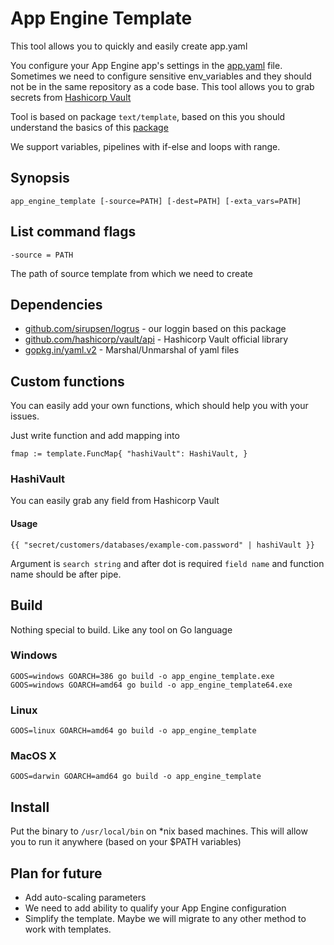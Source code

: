 # App Engine Template

This tool allows you to quickly and easily create app.yaml

You configure your App Engine app's settings in the [app.yaml](https://cloud.google.com/appengine/docs/standard/go111/config/appref) file. 
Sometimes we need to configure sensitive env_variables and they should not be in the same 
repository as a code base.
This tool allows you to grab secrets from [Hashicorp Vault](https://www.vaultproject.io/)

Tool is based on package `text/template`, based on this you should understand the basics 
of this [package](https://godoc.org/text/template)

We support variables, pipelines with if-else and loops with range.

## Synopsis

`app_engine_template [-source=PATH] [-dest=PATH] [-exta_vars=PATH]`

## List command flags

`-source = PATH`

The path of source template from which we need to create 

## Dependencies

- [github.com/sirupsen/logrus](https://github.com/sirupsen/logrus) - our loggin based on this package
- [github.com/hashicorp/vault/api](https://github.com/hashicorp/vault/tree/master/api) - Hashicorp Vault
    official library
- [gopkg.in/yaml.v2]() - Marshal/Unmarshal of yaml files

## Custom functions

You can easily add your own functions, which should help you with your issues.

Just write function and add mapping into 

`fmap := template.FuncMap{
 		"hashiVault": HashiVault,
 	}`
 	
 
### HashiVault

You can easily grab any field from Hashicorp Vault

#### Usage

    {{ "secret/customers/databases/example-com.password" | hashiVault }}
    
Argument is  `search string` and after dot is required `field name` and function name should be after pipe.  

## Build

Nothing special to build. Like any tool on Go language

### Windows

    GOOS=windows GOARCH=386 go build -o app_engine_template.exe
    GOOS=windows GOARCH=amd64 go build -o app_engine_template64.exe

### Linux

    GOOS=linux GOARCH=amd64 go build -o app_engine_template

### MacOS X

    GOOS=darwin GOARCH=amd64 go build -o app_engine_template

## Install

Put the binary to `/usr/local/bin` on *nix based machines. This will allow you to run 
it anywhere (based on your $PATH variables)

## Plan for future

- Add auto-scaling parameters
- We need to add ability to qualify your App Engine configuration
- Simplify the template. Maybe we will migrate to any other method to work with templates.
